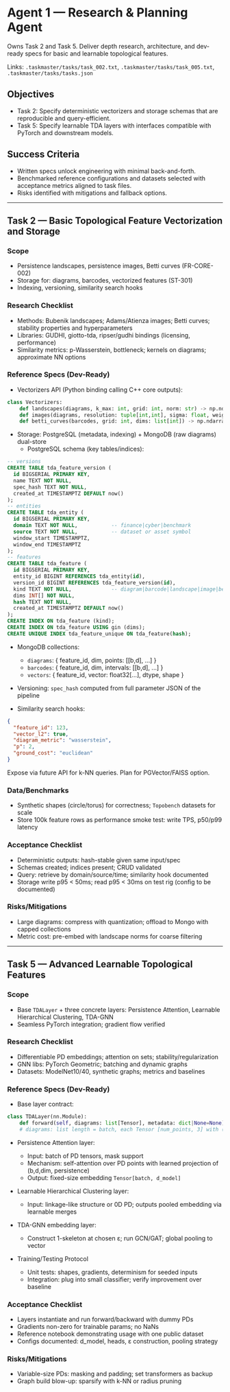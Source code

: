 # Agent 1 — Research & Planning Agent

Owns Task 2 and Task 5. Deliver depth research, architecture, and dev-ready specs for basic and learnable topological features.

Links: `.taskmaster/tasks/task_002.txt`, `.taskmaster/tasks/task_005.txt`, `.taskmaster/tasks/tasks.json`

## Objectives

- Task 2: Specify deterministic vectorizers and storage schemas that are reproducible and query-efficient.
- Task 5: Specify learnable TDA layers with interfaces compatible with PyTorch and downstream models.

## Success Criteria

- Written specs unlock engineering with minimal back-and-forth.
- Benchmarked reference configurations and datasets selected with acceptance metrics aligned to task files.
- Risks identified with mitigations and fallback options.

---

## Task 2 — Basic Topological Feature Vectorization and Storage

### Scope

- Persistence landscapes, persistence images, Betti curves (FR-CORE-002)
- Storage for: diagrams, barcodes, vectorized features (ST-301)
- Indexing, versioning, similarity search hooks

### Research Checklist

- Methods: Bubenik landscapes; Adams/Atienza images; Betti curves; stability properties and hyperparameters
- Libraries: GUDHI, giotto-tda, ripser/gudhi bindings (licensing, performance)
- Similarity metrics: p-Wasserstein, bottleneck; kernels on diagrams; approximate NN options

### Reference Specs (Dev-Ready)

- Vectorizers API (Python binding calling C++ core outputs):
```python
class Vectorizers:
    def landscapes(diagrams, k_max: int, grid: int, norm: str) -> np.ndarray: ...
    def images(diagrams, resolution: tuple[int,int], sigma: float, weighting: str) -> np.ndarray: ...
    def betti_curves(barcodes, grid: int, dims: list[int]) -> np.ndarray: ...
```

- Storage: PostgreSQL (metadata, indexing) + MongoDB (raw diagrams) dual-store
  - PostgreSQL schema (key tables/indices):
```sql
-- versions
CREATE TABLE tda_feature_version (
  id BIGSERIAL PRIMARY KEY,
  name TEXT NOT NULL,
  spec_hash TEXT NOT NULL,
  created_at TIMESTAMPTZ DEFAULT now()
);
-- entities
CREATE TABLE tda_entity (
  id BIGSERIAL PRIMARY KEY,
  domain TEXT NOT NULL,           -- finance|cyber|benchmark
  source TEXT NOT NULL,           -- dataset or asset symbol
  window_start TIMESTAMPTZ,
  window_end TIMESTAMPTZ
);
-- features
CREATE TABLE tda_feature (
  id BIGSERIAL PRIMARY KEY,
  entity_id BIGINT REFERENCES tda_entity(id),
  version_id BIGINT REFERENCES tda_feature_version(id),
  kind TEXT NOT NULL,             -- diagram|barcode|landscape|image|betti
  dims INT[] NOT NULL,
  hash TEXT NOT NULL,
  created_at TIMESTAMPTZ DEFAULT now()
);
CREATE INDEX ON tda_feature (kind);
CREATE INDEX ON tda_feature USING gin (dims);
CREATE UNIQUE INDEX tda_feature_unique ON tda_feature(hash);
```
  - MongoDB collections:
    - `diagrams`: { feature_id, dim, points: [[b,d], ...] }
    - `barcodes`: { feature_id, dim, intervals: [[b,d], ...] }
    - `vectors`: { feature_id, vector: float32[...], dtype, shape }
  - Versioning: `spec_hash` computed from full parameter JSON of the pipeline

- Similarity search hooks:
```json
{
  "feature_id": 123,
  "vector_l2": true,
  "diagram_metric": "wasserstein",
  "p": 2,
  "ground_cost": "euclidean"
}
```
Expose via future API for k-NN queries. Plan for PGVector/FAISS option.

### Data/Benchmarks

- Synthetic shapes (circle/torus) for correctness; `Topobench` datasets for scale
- Store 100k feature rows as performance smoke test: write TPS, p50/p99 latency

### Acceptance Checklist

- Deterministic outputs: hash-stable given same input/spec
- Schemas created; indices present; CRUD validated
- Query: retrieve by domain/source/time; similarity hook documented
- Storage write p95 < 50ms; read p95 < 30ms on test rig (config to be documented)

### Risks/Mitigations

- Large diagrams: compress with quantization; offload to Mongo with capped collections
- Metric cost: pre-embed with landscape norms for coarse filtering

---

## Task 5 — Advanced Learnable Topological Features

### Scope

- Base `TDALayer` + three concrete layers: Persistence Attention, Learnable Hierarchical Clustering, TDA-GNN
- Seamless PyTorch integration; gradient flow verified

### Research Checklist

- Differentiable PD embeddings; attention on sets; stability/regularization
- GNN libs: PyTorch Geometric; batching and dynamic graphs
- Datasets: ModelNet10/40, synthetic graphs; metrics and baselines

### Reference Specs (Dev-Ready)

- Base layer contract:
```python
class TDALayer(nn.Module):
    def forward(self, diagrams: list[Tensor], metadata: dict|None=None) -> Tensor: ...
    # diagrams: list length = batch, each Tensor [num_points, 3] with (birth, death, dim)
```

- Persistence Attention layer:
  - Input: batch of PD tensors, mask support
  - Mechanism: self-attention over PD points with learned projection of (b,d,dim, persistence)
  - Output: fixed-size embedding `Tensor[batch, d_model]`

- Learnable Hierarchical Clustering layer:
  - Input: linkage-like structure or 0D PD; outputs pooled embedding via learnable merges

- TDA-GNN embedding layer:
  - Construct 1-skeleton at chosen ε; run GCN/GAT; global pooling to vector

- Training/Testing Protocol
  - Unit tests: shapes, gradients, determinism for seeded inputs
  - Integration: plug into small classifier; verify improvement over baseline

### Acceptance Checklist

- Layers instantiate and run forward/backward with dummy PDs
- Gradients non-zero for trainable params; no NaNs
- Reference notebook demonstrating usage with one public dataset
- Configs documented: d_model, heads, ε construction, pooling strategy

### Risks/Mitigations

- Variable-size PDs: masking and padding; set transformers as backup
- Graph build blow-up: sparsify with k-NN or radius pruning